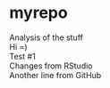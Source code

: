 # myrepo
Analysis of the stuff  
Hi =)  
Test #1  
Changes from RStudio  
Another line from GitHub  
